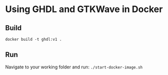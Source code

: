 # Using GHDL and GTKWave in Docker

## Build
```docker build -t ghdl:v1 .```

## Run
Navigate to your working folder and run:
```./start-docker-image.sh```
